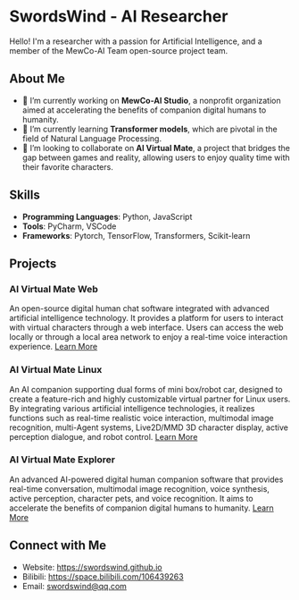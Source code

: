 # SwordsWind - AI Researcher
Hello! I'm a researcher with a passion for Artificial Intelligence, and a member of the MewCo-AI Team open-source project team.

## About Me
- 🔭 I’m currently working on **MewCo-AI Studio**, a nonprofit organization aimed at accelerating the benefits of companion digital humans to humanity.
- 🌱 I’m currently learning **Transformer models**, which are pivotal in the field of Natural Language Processing.
- 👯 I’m looking to collaborate on **AI Virtual Mate**, a project that bridges the gap between games and reality, allowing users to enjoy quality time with their favorite characters.

## Skills
- **Programming Languages**: Python, JavaScript
- **Tools**: PyCharm, VSCode
- **Frameworks**: Pytorch, TensorFlow, Transformers, Scikit-learn

## Projects
### AI Virtual Mate Web
An open-source digital human chat software integrated with advanced artificial intelligence technology. It provides a platform for users to interact with virtual characters through a web interface. Users can access the web locally or through a local area network to enjoy a real-time voice interaction experience. [Learn More](https://github.com/swordswind/ai_virtual_mate_web)
### AI Virtual Mate Linux
An AI companion supporting dual forms of mini box/robot car, designed to create a feature-rich and highly customizable virtual partner for Linux users. By integrating various artificial intelligence technologies, it realizes functions such as real-time realistic voice interaction, multimodal image recognition, multi-Agent systems, Live2D/MMD 3D character display, active perception dialogue, and robot control. [Learn More](https://github.com/swordswind/ai_virtual_mate_linux)
### AI Virtual Mate Explorer
An advanced AI-powered digital human companion software that provides real-time conversation, multimodal image recognition, voice synthesis, active perception, character pets, and voice recognition. It aims to accelerate the benefits of companion digital humans to humanity. [Learn More](https://swordswind.github.io/2024/09/12/mateexp/)

## Connect with Me
- Website: https://swordswind.github.io
- Bilibili: https://space.bilibili.com/106439263
- Email: swordswind@qq.com
